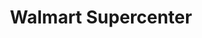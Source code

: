 ---
title: "Walmart Supercenter"
url: /shreveport/walmart-supercenter-mansfield-road/
shop: supermarket
---